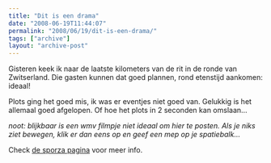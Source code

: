 ```yaml
---
title: "Dit is een drama"
date: "2008-06-19T11:44:07"
permalink: "2008/06/19/dit-is-een-drama/"
tags: ["archive"]
layout: "archive-post"
---
```

Gisteren keek ik naar de laatste kilometers van de rit in de ronde van Zwitserland. Die gasten kunnen dat goed plannen, rond etenstijd aankomen: ideaal!

Plots ging het goed mis, ik was er eventjes niet goed van. Gelukkig is het allemaal goed afgelopen. Of hoe het plots in 2 seconden kan omslaan…

_noot: blijkbaar is een wmv filmpje niet ideaal om hier te posten. Als je niks ziet bewegen, klik er dan eens op en geef een mep op je spatiebalk…_

Check [de sporza pagina](http://www.sporza.be/cm/sporza.be/wielrennen/ProTour/fietserke%2BProTour/1.326592# "http://www.sporza.be/cm/sporza.be/wielrennen/ProTour/fietserke%2BProTour/1.326592#") voor meer info.
